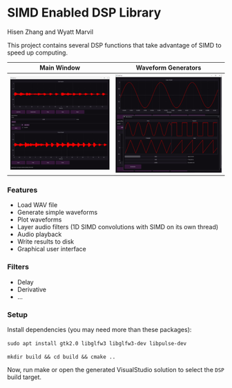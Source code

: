 # SIMD Enabled DSP Library

Hisen Zhang and Wyatt Marvil

This project contains several DSP functions that take advantage of SIMD to speed up computing.

Main Window             |  Waveform Generators
:-------------------------:|:-------------------------:
![MainWindow](https://github.com/HisenZhang/AdvancedComputerSystem/blob/main/Final/images/MainWindow.png)  |  ![GeneratorWindow](https://github.com/HisenZhang/AdvancedComputerSystem/blob/main/Final/images/GeneratorWindow.png)

### Features
- Load WAV file
- Generate simple waveforms
- Plot waveforms
- Layer audio filters (1D SIMD convolutions with SIMD on its own thread)
- Audio playback
- Write results to disk
- Graphical user interface

### Filters
- Delay
- Derivative
- ...

### Setup

Install dependencies (you may need more than these packages):

```sudo apt install gtk2.0 libglfw3 libglfw3-dev libpulse-dev```

```mkdir build && cd build && cmake ..```

Now, run make or open the generated VisualStudio solution to select the ```DSP``` build target.
